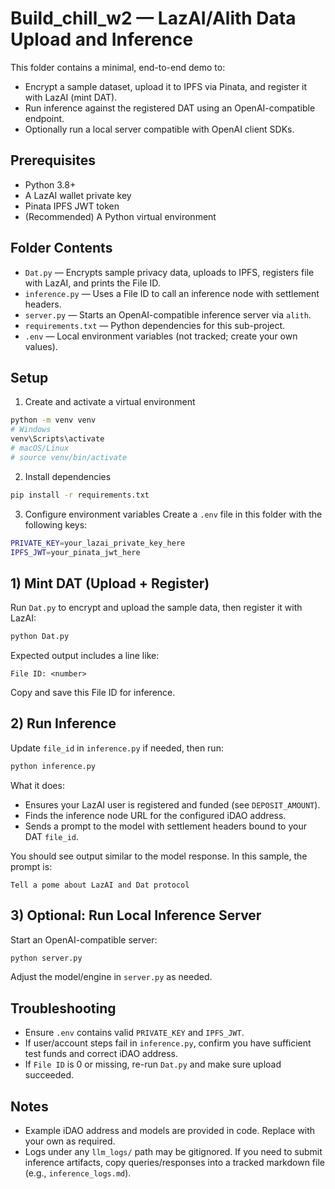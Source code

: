 # Build_chill_w2 — LazAI/Alith Data Upload and Inference

This folder contains a minimal, end-to-end demo to:
- Encrypt a sample dataset, upload it to IPFS via Pinata, and register it with LazAI (mint DAT).
- Run inference against the registered DAT using an OpenAI-compatible endpoint.
- Optionally run a local server compatible with OpenAI client SDKs.

## Prerequisites
- Python 3.8+
- A LazAI wallet private key
- Pinata IPFS JWT token
- (Recommended) A Python virtual environment

## Folder Contents
- `Dat.py` — Encrypts sample privacy data, uploads to IPFS, registers file with LazAI, and prints the File ID.
- `inference.py` — Uses a File ID to call an inference node with settlement headers.
- `server.py` — Starts an OpenAI-compatible inference server via `alith`.
- `requirements.txt` — Python dependencies for this sub-project.
- `.env` — Local environment variables (not tracked; create your own values).

## Setup

1) Create and activate a virtual environment
```bash
python -m venv venv
# Windows
venv\Scripts\activate
# macOS/Linux
# source venv/bin/activate
```

2) Install dependencies
```bash
pip install -r requirements.txt
```

3) Configure environment variables
Create a `.env` file in this folder with the following keys:
```bash
PRIVATE_KEY=your_lazai_private_key_here
IPFS_JWT=your_pinata_jwt_here
```

## 1) Mint DAT (Upload + Register)
Run `Dat.py` to encrypt and upload the sample data, then register it with LazAI:
```bash
python Dat.py
```
Expected output includes a line like:
```
File ID: <number>
```
Copy and save this File ID for inference.

## 2) Run Inference
Update `file_id` in `inference.py` if needed, then run:
```bash
python inference.py
```
What it does:
- Ensures your LazAI user is registered and funded (see `DEPOSIT_AMOUNT`).
- Finds the inference node URL for the configured iDAO address.
- Sends a prompt to the model with settlement headers bound to your DAT `file_id`.

You should see output similar to the model response. In this sample, the prompt is:
```
Tell a pome about LazAI and Dat protocol
```

## 3) Optional: Run Local Inference Server
Start an OpenAI-compatible server:
```bash
python server.py
```
Adjust the model/engine in `server.py` as needed.

## Troubleshooting
- Ensure `.env` contains valid `PRIVATE_KEY` and `IPFS_JWT`.
- If user/account steps fail in `inference.py`, confirm you have sufficient test funds and correct iDAO address.
- If `File ID` is 0 or missing, re-run `Dat.py` and make sure upload succeeded.

## Notes
- Example iDAO address and models are provided in code. Replace with your own as required.
- Logs under any `llm_logs/` path may be gitignored. If you need to submit inference artifacts, copy queries/responses into a tracked markdown file (e.g., `inference_logs.md`).
